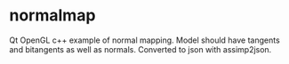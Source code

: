 # normalmap
Qt OpenGL c++ example of normal mapping. Model should have tangents and bitangents as well as normals. Converted to json with assimp2json.
